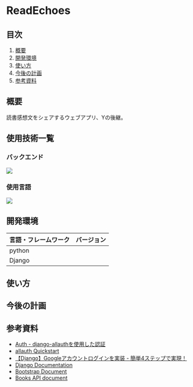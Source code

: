 # ReadEchoes
## 目次
1. [概要](#概要)
2. [開発環境](#開発環境)
3. [使い方](#使い方)
4. [今後の計画](#今後の計画)
5. [参考資料](#参考資料)
## 概要
読書感想文をシェアするウェブアプリ、Yの後継。
## 使用技術一覧
### バックエンド
<img src="https://qiita-user-contents.imgix.net/https%3A%2F%2Fimg.shields.io%2Fbadge%2F-Django-092E20.svg%3Flogo%3Ddjango%26style%3Dfor-the-badge?ixlib=rb-4.0.0&auto=format&gif-q=60&q=75&s=8e893eb1e18849898af16fa81c0b9642">

### 使用言語
<img src="https://qiita-user-contents.imgix.net/https%3A%2F%2Fimg.shields.io%2Fbadge%2F-Python-F2C63C.svg%3Flogo%3Dpython%26style%3Dfor-the-badge?ixlib=rb-4.0.0&auto=format&gif-q=60&q=75&s=c17144ccc12f9c19e9dbba2eec5c7980">


## 開発環境
| 言語・フレームワーク | バージョン |
| ------------------  | ---------- |
| python | |
| Django | |
## 使い方
## 今後の計画
## 参考資料
- [Auth - django-allauthを使用した認証](https://zenn.dev/mom/books/4c7430e6a7b321/viewer/76c6b9)
- [allauth Quickstart](https://docs.allauth.org/en/dev/installation/quickstart.html)
- [【Django】Googleアカウントログインを実装 - 簡単4ステップで実現！](https://qiita.com/ryo-keima/items/29da18b0eb00ddc6e61a)
- [Django Documentation](https://docs.djangoproject.com/en/5.1/)
- [Bootstrap Document](https://getbootstrap.jp/docs/5.3/getting-started/introduction/)
- [Books API document](https://developers.google.com/books/docs/v1/using)